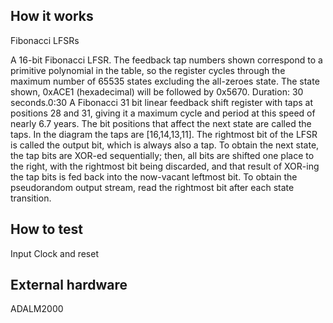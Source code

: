 <!---

This file is used to generate your project datasheet. Please fill in the information below and delete any unused
sections.

You can also include images in this folder and reference them in the markdown. Each image must be less than
512 kb in size, and the combined size of all images must be less than 1 MB.
-->

## How it works

Fibonacci LFSRs

A 16-bit Fibonacci  LFSR. The feedback tap numbers shown correspond to a primitive polynomial in the table, so the register cycles through the maximum number of 65535 states excluding the all-zeroes state. The state shown, 0xACE1 (hexadecimal) will be followed by 0x5670.
Duration: 30 seconds.0:30
A Fibonacci 31 bit linear feedback shift register with taps at positions 28 and 31, giving it a maximum cycle and period at this speed of nearly 6.7 years.
The bit positions that affect the next state are called the taps. In the diagram the taps are [16,14,13,11]. The rightmost bit of the LFSR is called the output bit, which is always also a tap. To obtain the next state, the tap bits are XOR-ed sequentially; then, all bits are shifted one place to the right, with the rightmost bit being discarded, and that result of XOR-ing the tap bits is fed back into the now-vacant leftmost bit. To obtain the pseudorandom output stream, read the rightmost bit after each state transition. 

## How to test

Input Clock and reset

## External hardware

ADALM2000
